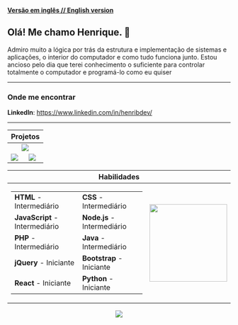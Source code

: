 [**Versão em inglês // English version**](README.md)

## Olá! Me chamo Henrique. :wave:

Admiro muito a lógica por trás da estrutura e implementação de sistemas e aplicações, o interior do computador e como tudo funciona junto. Estou ancioso pelo dia que terei conhecimento o suficiente para controlar totalmente o computador e programá-lo como eu quiser

---

### Onde me encontrar

**LinkedIn**: https://www.linkedin.com/in/henribdev/

---

<table align="center">
  <thead>
    <th colspan="2">
      Projetos
    </th>
  </thead>
  <tbody>
    <tr>
      <td colspan="2" align="center">
        <a href="https://github.com/HenriBDev/DocWriter">
          <img src="https://github-readme-stats.vercel.app/api/pin/?username=henribdev&repo=docwriter&theme=algolia"/>
        </a>
      </td>
    </tr>
    <tr>
      <td>
        <a href="https://github.com/HenriBDev/Bug-Hunter">
          <img src="https://github-readme-stats.vercel.app/api/pin/?username=henribdev&repo=bug-hunter&theme=algolia"/>
        </a>
      </td>
      <td>
        <a href="https://github.com/Vichiat0/Warehouse">
          <img src="https://github-readme-stats.vercel.app/api/pin/?username=henribdev&repo=warehouse&theme=algolia"/>
        </a>
      </td>
    </tr>
  </tbody>
</table>

<table align="center">
  <thead>
    <th colspan="2">
      Habilidades
    </th>
  </thead>
  <tbody>
    <tr>
      <td>
        <table>
          <tbody>
            <tr>
              <td>
                <b>HTML</b> - Intermediário
              </td>
              <td>
                <b>CSS</b> - Intermediário
              </td>
            </tr>
            <tr>
              <td>
                <b>JavaScript</b> - Intermediário
              </td>
              <td>
                <b>Node.js</b> - Intermediário
              </td>
            </tr>
            <tr>
              <td>
                <b>PHP</b> - Intermediário
              </td>
              <td>
                <b>Java</b> - Intermediário
              </td>
            </tr>
            <tr>
              <td>
                <b>jQuery</b> - Iniciante
              </td>
              <td>
                <b>Bootstrap</b> - Iniciante
              </td>
            </tr>
            <tr>
              <td>
                <b>React</b> - Iniciante
              </td>
              <td>
                <b>Python</b> - Iniciante 
              </td>
            </tr>
          </tbody>
        </table>
      </td>
      <td>
        <img height="175" src="https://github-readme-stats.vercel.app/api/top-langs/?username=henribdev&layout=compact&theme=algolia&hide=procfile&locale=pt-br"/>
      </td>
    </tr>
  </tbody>
</table>

<p align="center">
  <img src="https://github-readme-stats.vercel.app/api/?username=HenriBDev&show_icons=true&theme=algolia&include_all_commits=true&count_private=true&locale=pt-br"/>
</p>
